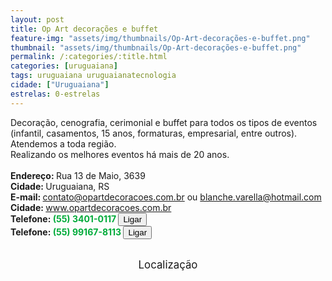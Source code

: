 ```yaml
---
layout: post
title: Op Art decorações e buffet
feature-img: "assets/img/thumbnails/Op-Art-decorações-e-buffet.png"
thumbnail: "assets/img/thumbnails/Op-Art-decorações-e-buffet.png"
permalink: /:categories/:title.html
categories: [uruguaiana]
tags: uruguaiana uruguaianatecnologia
cidade: ["Uruguaiana"]
estrelas: 0-estrelas
---
```

Decoração, cenografia, cerimonial e buffet para todos os tipos de eventos (infantil, casamentos, 15 anos, formaturas, empresarial, entre outros). Atendemos a toda região. <!-- more --><br />
Realizando os melhores eventos há mais de 20 anos.<br/>
<br/>
<b>Endereço: </b>Rua 13 de Maio, 3639<br />
<b>Cidade: </b>Uruguaiana, RS<br />
<b>E-mail: </b>contato@opartdecoracoes.com.br ou blanche.varella@hotmail.com<br />
<b>Cidade: </b><a href="http://www.opartdecoracoes.com.br/" rel="nofollow">www.opartdecoracoes.com.br</a><br />
<b>Telefone: <span style="color: #00ab3a;">(55) 3401-0117</span> <a href="tel:5534010117"><button class="ligar">Ligar</button></a></b><br />
<b>Telefone: <span style="color: #00ab3a;">(55) 99167-8113</span> <a href="tel:55991678113"><button class="ligar">Ligar</button></a></b><br />
<br />
<style>
      #map {
        height: 400px;
        width: 100%;
       }
    </style>

<div style="font-size: larger; text-align: center;">
Localização</div>
<div id="map">
<script>
      function initMap() {
        var uluru = {lat: -29.7721539, lng: -57.089417};
        var map = new google.maps.Map(document.getElementById('map'), {
          zoom: 17,
          center: uluru
        });
        var marker = new google.maps.Marker({
          position: uluru,
          map: map
        });
      }
    </script>
    <script async="" defer="" src="https://maps.googleapis.com/maps/api/js?key=AIzaSyCck-jhcLX7iaqvW5q898KwuoSUBpG-7qE&callback=initMap">
    </script>
</div>
